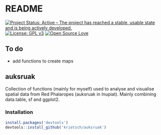 README
================

[![Project Status: Active – The project has reached a stable, usable
state and is being actively
developed.](http://www.repostatus.org/badges/latest/active.svg)](http://www.repostatus.org/#active)
[![License: GPL
v3](https://img.shields.io/badge/License-GPL%20v3-blue.svg)](https://www.gnu.org/licenses/gpl-3.0)
[![Open Source
Love](https://badges.frapsoft.com/os/v2/open-source.png?v=103)](https://opensource.org/)

## To do

  - add functions to create maps

## auksruak

Collection of functions (mainly for myself) used to analyse and
visualise spatial data from Red Phalaropes (auksruak in Inupiat). Mainly
combining data.table, sf and ggplot2.

### Installation

``` r
install.packages('devtools')
devtools::install_github('krietsch/auksruak')
```
